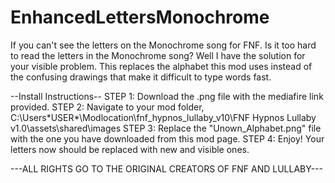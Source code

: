 # EnhancedLettersMonochrome
If you can't see the letters on the Monochrome song for FNF.
Is it too hard to read the letters in the Monochrome song? Well I have the solution for your visible problem. 
This replaces the alphabet this mod uses instead of the confusing drawings that make it difficult to type words fast.

--Install Instructions--
STEP 1: Download the .png file with the mediafire link provided.
STEP 2: Navigate to your mod folder, C:\Users\*USER*\Modlocation\fnf_hypnos_lullaby_v10\FNF Hypnos Lullaby v1.0\assets\shared\images
STEP 3: Replace the "Unown_Alphabet.png" file with the one you have downloaded from this mod page.
STEP 4: Enjoy! Your letters now should be replaced with new and visible ones.

---ALL RIGHTS GO TO THE ORIGINAL CREATORS OF FNF AND LULLABY---
